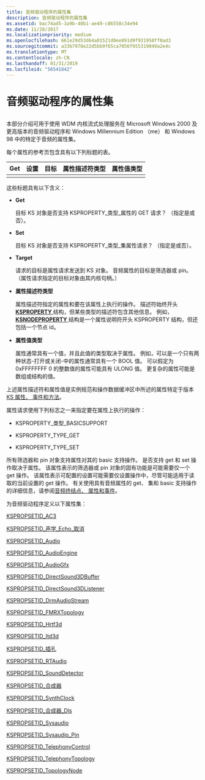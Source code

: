 ```yaml
---
title: 音频驱动程序的属性集
description: 音频驱动程序的属性集
ms.assetid: bac74ad5-3a9b-40b1-ae49-c86558c34e94
ms.date: 11/28/2017
ms.localizationpriority: medium
ms.openlocfilehash: 661e29d53d64a01521d0ee891d9f931950ff0ad3
ms.sourcegitcommit: a33b7978e22d5bb9f65ca7056f955319049a2e4c
ms.translationtype: MT
ms.contentlocale: zh-CN
ms.lasthandoff: 01/31/2019
ms.locfileid: "56541842"
---
```

# <a name="audio-drivers-property-sets"></a>音频驱动程序的属性集


## <span id="ddk_audio_drivers_property_sets_ks"></span><span id="DDK_AUDIO_DRIVERS_PROPERTY_SETS_KS"></span>


本部分介绍可用于使用 WDM 内核流式处理服务在 Microsoft Windows 2000 及更高版本的音频驱动程序和 Windows Millennium Edition （me） 和 Windows 98 中的特定于音频的属性集。

每个属性的参考页包含具有以下列标题的表。


| Get | 设置 | 目标 | 属性描述符类型 | 属性值类型 |
|-----|-----|--------|--------------------------|---------------------|
|     |     |        |                          |                     |

这些标题具有以下含义：

-   **Get**

    目标 KS 对象是否支持 KSPROPERTY\_类型\_属性的 GET 请求？ （指定是或否）。

-   **Set**

    目标 KS 对象是否支持 KSPROPERTY\_类型\_集属性请求？ （指定是或否）。

-   **Target**

    请求的目标是属性请求发送到 KS 对象。 音频属性的目标是筛选器或 pin。 （属性请求指定的目标对象由其内核句柄。）

-   **属性描述符类型**

    属性描述符指定的属性和要在该属性上执行的操作。 描述符始终开头[ **KSPROPERTY** ](https://msdn.microsoft.com/library/windows/hardware/ff564262)结构，但某些类型的描述符包含其他信息。 例如， [ **KSNODEPROPERTY** ](https://msdn.microsoft.com/library/windows/hardware/ff537143)结构是一个属性说明符开头 KSPROPERTY 结构，但还包括一个节点 id。

-   **属性值类型**

    属性通常具有一个值，并且此值的类型取决于属性。 例如，可以是一个只有两种状态-打开或关闭-中的属性通常具有一个 BOOL 值。 可以假定为 0xFFFFFFFF 0 的整数值的属性可能具有 ULONG 值。 更复杂的属性可能是数组或结构的值。

上述属性描述符和属性值是实例规范和操作数据缓冲区中所述的属性特定于版本[KS 属性、 事件和方法](https://msdn.microsoft.com/library/windows/hardware/ff567673)。

属性请求使用下列标志之一来指定要在属性上执行的操作：

-   KSPROPERTY\_类型\_BASICSUPPORT

-   KSPROPERTY\_TYPE\_GET

-   KSPROPERTY\_TYPE\_SET

所有筛选器和 pin 对象支持属性对其的 basic 支持操作。 是否支持 get 和 set 操作取决于属性。 该属性表示的筛选器或 pin 对象的固有功能是可能需要仅一个 get 操作。 该属性表示可配置的设置可能需要仅设置操作中，尽管可能适用于读取的当前设置的 get 操作。 有关使用具有音频属性的 get、 集和 basic 支持操作的详细信息，请参阅[音频终结点、 属性和事件](https://msdn.microsoft.com/library/windows/hardware/ff536199)。

为音频驱动程序定义以下属性集：

[KSPROPSETID\_AC3](kspropsetid-ac3.md)

[KSPROPSETID\_声学\_Echo\_取消](kspropsetid-acoustic-echo-cancel.md)

[KSPROPSETID\_Audio](kspropsetid-audio.md)

[KSPROPSETID\_AudioEngine](kspropsetid-audioengine.md)

[KSPROPSETID\_AudioGfx](kspropsetid-audiogfx.md)

[KSPROPSETID\_DirectSound3DBuffer](kspropsetid-directsound3dbuffer.md)

[KSPROPSETID\_DirectSound3DListener](kspropsetid-directsound3dlistener.md)

[KSPROPSETID\_DrmAudioStream](kspropsetid-drmaudiostream.md)

[KSPROPSETID\_FMRXTopology](kspropsetid-fmrxtopology.md)

[KSPROPSETID\_Hrtf3d](kspropsetid-hrtf3d.md)

[KSPROPSETID\_Itd3d](kspropsetid-itd3d.md)

[KSPROPSETID\_插孔](kspropsetid-jack.md)

[KSPROPSETID\_RTAudio](kspropsetid-rtaudio.md)

[KSPROPSETID\_SoundDetector](kspropsetid-sounddetector.md)

[KSPROPSETID\_合成器](kspropsetid-synth.md)

[KSPROPSETID\_SynthClock](kspropsetid-synthclock.md)

[KSPROPSETID\_合成器\_Dls](kspropsetid-synth-dls.md)

[KSPROPSETID\_Sysaudio](kspropsetid-sysaudio.md)

[KSPROPSETID\_Sysaudio\_Pin](kspropsetid-sysaudio-pin.md)

[KSPROPSETID\_TelephonyControl](kspropsetid-telephonycontrol.md)

[KSPROPSETID\_TelephonyTopology](kspropsetid-telephonytopology.md)

[KSPROPSETID\_TopologyNode](kspropsetid-topologynode.md)

 

 





